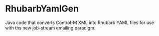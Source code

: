 RhubarbYamlGen
==============

Java code that converts Control-M XML into Rhubarb YAML files for use with ths new job-stream emailing paradigm.
